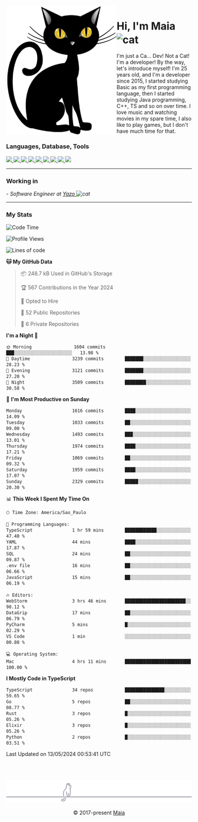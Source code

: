 <img align="left" src="https://raw.githubusercontent.com/gabrielmaialva33/gabrielmaialva33/master/assets/cat_0.png" alt="Stats" width="300px">

<h1 align="left">Hi, I'm Maia 
<img src="https://emojis.slackmojis.com/emojis/images/1643509834/36299/black-cat.gif?1643509834" width="50" height="60" align="center"  alt="cat"/>
</h1>

I'm just a Ca... Dev! Not a Cat! I'm a developer! By the way, let's introduce myself!
I'm 25 years old, and I'm a developer since 2015, I started studying Basic as my first programming
language, then I started studying Java programming, C++, TS and so on over time.
I love music and watching movies in my spare time, I also like to play games, but I don't have much time for that.

<h3 align="left">Languages, Database, Tools</h3>
<p>
  <a href="https://www.typescriptlang.org">
    <img src="https://skillicons.dev/icons?i=ts" />
  </a>
  <a href="https://go.dev">
    <img src="https://skillicons.dev/icons?i=go" />
  </a>
  <a href="https://www.python.org">
    <img src="https://skillicons.dev/icons?i=python" />
  </a>
  <a href="https://gradle.org">
    <img src="https://skillicons.dev/icons?i=gradle" />
  </a>
  <a href="https://redis.io">
    <img src="https://skillicons.dev/icons?i=redis" />
  </a>
  <a href="https://www.mongodb.com">
    <img src="https://skillicons.dev/icons?i=mongodb" />
  </a>
  <a href="https://nodejs.org">
    <img src="https://skillicons.dev/icons?i=nodejs" />
  </a>
  <a href="https://www.javascript.com">
    <img src="https://skillicons.dev/icons?i=js" />
  </a>
  <a href="https://www.docker.com">
    <img src="https://skillicons.dev/icons?i=docker" />
  </a>
</p>

<hr/>

<h3>Working in</h3>

<p><em> - Software Engineer at <a href="[https://pdasolucoes.com.br](https://yazo.com.br/)">Yazo
</a><img src="https://media.giphy.com/media/WUlplcMpOCEmTGBtBW/giphy.gif" width="30" alt="cat"> 
</em></p>

<hr/>

### My Stats

<!--START_SECTION:waka-->
![Code Time](http://img.shields.io/badge/Code%20Time-4%2C216%20hrs%2011%20mins-blue)

![Profile Views](http://img.shields.io/badge/Profile%20Views-1-blue)

![Lines of code](https://img.shields.io/badge/From%20Hello%20World%20I%27ve%20Written-3.5%20million%20lines%20of%20code-blue)

**🐱 My GitHub Data** 

> 📦 248.7 kB Used in GitHub's Storage 
 > 
> 🏆 567 Contributions in the Year 2024
 > 
> 💼 Opted to Hire
 > 
> 📜 52 Public Repositories 
 > 
> 🔑 6 Private Repositories 
 > 
**I'm a Night 🦉** 

```text
🌞 Morning                1604 commits        ███░░░░░░░░░░░░░░░░░░░░░░   13.98 % 
🌆 Daytime                3239 commits        ███████░░░░░░░░░░░░░░░░░░   28.23 % 
🌃 Evening                3121 commits        ███████░░░░░░░░░░░░░░░░░░   27.20 % 
🌙 Night                  3509 commits        ████████░░░░░░░░░░░░░░░░░   30.58 % 
```
📅 **I'm Most Productive on Sunday** 

```text
Monday                   1616 commits        ████░░░░░░░░░░░░░░░░░░░░░   14.09 % 
Tuesday                  1033 commits        ██░░░░░░░░░░░░░░░░░░░░░░░   09.00 % 
Wednesday                1493 commits        ███░░░░░░░░░░░░░░░░░░░░░░   13.01 % 
Thursday                 1974 commits        ████░░░░░░░░░░░░░░░░░░░░░   17.21 % 
Friday                   1069 commits        ██░░░░░░░░░░░░░░░░░░░░░░░   09.32 % 
Saturday                 1959 commits        ████░░░░░░░░░░░░░░░░░░░░░   17.07 % 
Sunday                   2329 commits        █████░░░░░░░░░░░░░░░░░░░░   20.30 % 
```


📊 **This Week I Spent My Time On** 

```text
🕑︎ Time Zone: America/Sao_Paulo

💬 Programming Languages: 
TypeScript               1 hr 59 mins        ████████████░░░░░░░░░░░░░   47.40 % 
YAML                     44 mins             ████░░░░░░░░░░░░░░░░░░░░░   17.87 % 
SQL                      24 mins             ██░░░░░░░░░░░░░░░░░░░░░░░   09.87 % 
.env file                16 mins             ██░░░░░░░░░░░░░░░░░░░░░░░   06.66 % 
JavaScript               15 mins             ██░░░░░░░░░░░░░░░░░░░░░░░   06.19 % 

🔥 Editors: 
WebStorm                 3 hrs 46 mins       ███████████████████████░░   90.12 % 
DataGrip                 17 mins             ██░░░░░░░░░░░░░░░░░░░░░░░   06.79 % 
PyCharm                  5 mins              █░░░░░░░░░░░░░░░░░░░░░░░░   02.29 % 
VS Code                  1 min               ░░░░░░░░░░░░░░░░░░░░░░░░░   00.80 % 

💻 Operating System: 
Mac                      4 hrs 11 mins       █████████████████████████   100.00 % 
```

**I Mostly Code in TypeScript** 

```text
TypeScript               34 repos            ███████████████░░░░░░░░░░   59.65 % 
Go                       5 repos             ██░░░░░░░░░░░░░░░░░░░░░░░   08.77 % 
Rust                     3 repos             █░░░░░░░░░░░░░░░░░░░░░░░░   05.26 % 
Elixir                   3 repos             █░░░░░░░░░░░░░░░░░░░░░░░░   05.26 % 
Python                   2 repos             █░░░░░░░░░░░░░░░░░░░░░░░░   03.51 % 
```




 Last Updated on 13/05/2024 00:53:41 UTC
<!--END_SECTION:waka-->


<br/>
<br/>

<p align="center"><img src="https://raw.githubusercontent.com/gabrielmaialva33/gabrielmaialva33/master/assets/gray0_ctp_on_line.svg?sanitize=true" /></p>
<p align="center">&copy; 2017-present <a href="https://github.com/gabrielmaialva33/" target="_blank">Maia</a>
